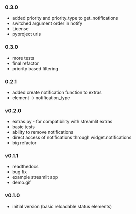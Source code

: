 ### 0.3.0

- added priority and priority_type to get_notifications
- switched argument order in notify
- License
- pyproject urls

### 0.3.0

- more tests
- final refactor
- priority based filtering

### 0.2.1

- added create notification function to extras
- element -> notification_type

### v0.2.0

- extras.py - for compatibility with streamlit extras
- basic tests
- ability to remove notifications
- direct access of notifications through widget.notifications
- big refactor

### v0.1.1

- readthedocs
- bug fix
- example streamlit app
- demo.gif

### v0.1.0

- initial version (basic reloadable status elements)
